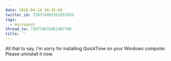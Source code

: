 ```yaml
---
date: 2016-04-14 20:45:03
twitter_id: 720774905352957953
tags:
  - micropost
thread_to: 720774633461407746
title: ''
---
```


All that to say, I'm sorry for installing QuickTime on your Windows computer. Please uninstall it now.

